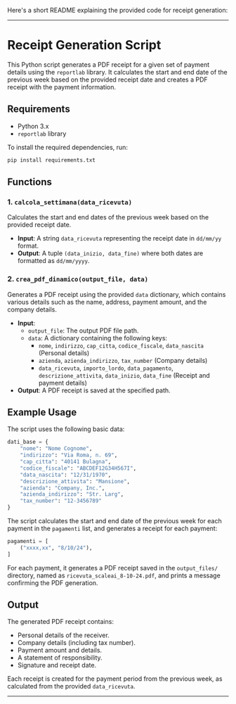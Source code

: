 Here's a short README explaining the provided code for receipt generation:

---

# Receipt Generation Script

This Python script generates a PDF receipt for a given set of payment details using the `reportlab` library. It calculates the start and end date of the previous week based on the provided receipt date and creates a PDF receipt with the payment information.

## Requirements

- Python 3.x
- `reportlab` library

To install the required dependencies, run:
```bash
pip install requirements.txt
```

## Functions

### 1. `calcola_settimana(data_ricevuta)`
Calculates the start and end dates of the previous week based on the provided receipt date.

- **Input**: A string `data_ricevuta` representing the receipt date in `dd/mm/yy` format.
- **Output**: A tuple `(data_inizio, data_fine)` where both dates are formatted as `dd/mm/yyyy`.

### 2. `crea_pdf_dinamico(output_file, data)`
Generates a PDF receipt using the provided `data` dictionary, which contains various details such as the name, address, payment amount, and the company details.

- **Input**: 
  - `output_file`: The output PDF file path.
  - `data`: A dictionary containing the following keys:
    - `nome`, `indirizzo`, `cap_citta`, `codice_fiscale`, `data_nascita` (Personal details)
    - `azienda`, `azienda_indirizzo`, `tax_number` (Company details)
    - `data_ricevuta`, `importo_lordo`, `data_pagamento`, `descrizione_attivita`, `data_inizio`, `data_fine` (Receipt and payment details)
- **Output**: A PDF receipt is saved at the specified path.

## Example Usage

The script uses the following basic data:

```python
dati_base = {
    "nome": "Nome Cognome",
    "indirizzo": "Via Roma, n. 69",
    "cap_citta": "40141 Bulagna",
    "codice_fiscale": "ABCDEF12G34H567I",
    "data_nascita": "12/31/1970",
    "descrizione_attivita": "Mansione",
    "azienda": "Company, Inc.",
    "azienda_indirizzo": "Str. Larg",
    "tax_number": "12-3456789"
}
```

The script calculates the start and end date of the previous week for each payment in the `pagamenti` list, and generates a receipt for each payment:

```python
pagamenti = [
    ("xxxx,xx", "8/10/24"),
]
```

For each payment, it generates a PDF receipt saved in the `output_files/` directory, named as `ricevuta_scaleai_8-10-24.pdf`, and prints a message confirming the PDF generation.

## Output

The generated PDF receipt contains:
- Personal details of the receiver.
- Company details (including tax number).
- Payment amount and details.
- A statement of responsibility.
- Signature and receipt date.

Each receipt is created for the payment period from the previous week, as calculated from the provided `data_ricevuta`.

---

